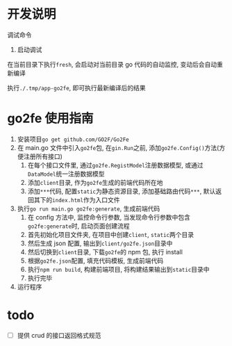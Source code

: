 # 开发说明

调试命令

1.  启动调试

在当前目录下执行`fresh`, 会启动对当前目录 go 代码的自动监控, 变动后会自动重新编译

执行`./.tmp/app-go2fe`, 即可执行最新编译后的结果

# go2fe 使用指南

1.  安装项目`go get github.com/GO2F/Go2Fe`
2.  在 main.go 文件中引入`go2fe`包, 在`gin.Run`之前, 添加`go2fe.Config()`方法(方便注册所有接口)
    1.  在每个接口文件里, 通过`go2fe.RegistModel`注册数据模型, 或通过`DataModel`统一注册数据模型
    2.  添加`client`目录, 作为`go2fe`生成的前端代码所在地
    3.  添加`***`代码, 配置`static`为静态资源目录, 添加基础路由代码`***`, 默认返回其下的`index.html`作为入口文件
3.  执行`go run main.go go2fe:generate`, 生成前端代码
    1.  在 config 方法中, 监控命令行参数, 当发现命令行参数中包含`go2fe:generate`时, 启动页面创建流程
    2.  首先初始化项目文件夹, 在项目中创建`client`, `static`两个目录
    3.  然后生成 json 配置, 输出到`client/go2fe.json`目录中
    4.  然后切换到`client`目录, 下载`go2fe`的 npm 包, 执行 install
    5.  根据`go2fe.json`配置, 填充代码模板, 生成前端代码
    6.  执行`npm run build`, 构建前端项目, 将构建结果输出到`static`目录中
    7.  执行完毕
4.  运行程序

# todo

- [ ] 提供 crud 的接口返回格式规范
